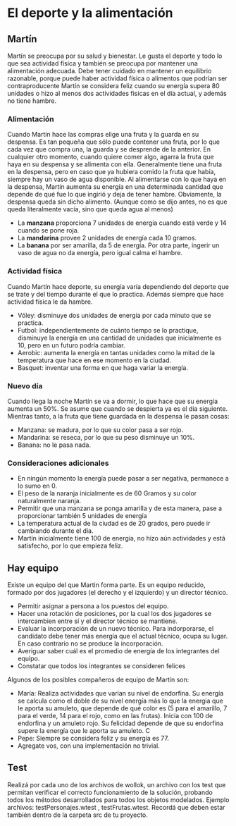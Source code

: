 # El deporte y la alimentación

## Martín
Martín se preocupa por su salud y bienestar. Le gusta el deporte y todo lo que sea actividad física y también se preocupa por mantener una alimentación adecuada. Debe tener cuidado en mantener un equilibrio razonable, porque puede haber actividad física o alimentos que podrían ser contraproducente
Martín se considera feliz cuando su energía supera 80 unidades o hizo al menos dos actividades fisicas en el día actual, y además no tiene hambre. 
 
### Alimentación
Cuando Martín hace las compras elige una fruta y la guarda en su despensa. Es tan pequeña que sólo puede contener una fruta, por lo que cada vez que compra una, la guarda y se desprende de la anterior. 
En cualquier otro momento, cuando quiere comer algo, agarra la fruta que haya en su despensa y se alimenta con ella. Generalmente tiene una fruta en la despensa, pero en caso que ya hubiera comido la fruta que había, siempre hay un vaso de agua disponible. Al alimentarse con lo que haya en la despensa, Martín aumenta su energía en una determinada cantidad que depende de qué fue lo que ingirió y deja de tener hambre. Obviamente, la despensa queda sin dicho alimento. (Aunque como se dijo antes, no es que queda literalmente vacía, sino que queda agua al menos)
- La **manzana** proporciona 7 unidades de energía cuando está verde y 14 cuando se pone roja. 
- La **mandarina** provee 2 unidades de energía cada 10 gramos. 
- La **banana** por ser amarilla, da 5 de energía.
Por otra parte, ingerir un vaso de agua no da energía, pero igual calma el hambre.

### Actividad física
Cuando Martín hace deporte, su energía varía dependiendo del deporte que se trate y del tiempo durante el que lo practica. Además siempre que hace actividad física le da hambre.
- Vóley: disminuye dos unidades de energía por cada minuto que se practica.
- Futbol: independientemente de cuánto tiempo se lo practique, disminuye la energía en una cantidad de unidades que inicialmente es 10, pero en un futuro podría cambiar. 
- Aerobic: aumenta la energía en tantas unidades como la mitad de la temperatura que hace en ese momento en la ciudad. 
- Basquet: inventar una forma en que haga variar la energía.

### Nuevo día
Cuando llega la noche Martín se va a dormir, lo que hace que su energía aumenta un 50%. Se asume que cuando se despierta ya es el día siguiente. Mientras tanto, a la fruta que tiene guardada en la despensa le pasan cosas:
- Manzana: se madura, por lo que su color pasa a ser rojo.
- Mandarina: se reseca, por lo que su peso disminuye un 10%. 
- Banana: no le pasa nada. 

### Consideraciones adicionales
- En ningún momento la energía puede pasar a ser negativa, permanece a lo sumo en 0.
- El peso de la naranja inicialmente es de 60 Gramos y su color naturalmente naranja.
- Permitir que una manzana se ponga amarilla y de esta manera, pase a proporcionar también 5 unidades de energía
- La temperatura actual de la ciudad es de 20 grados, pero puede ir cambiando durante el día.
- Martín inicialmente tiene 100 de energía, no hizo aún actividades y está satisfecho, por lo que empieza feliz.

## Hay equipo

Existe un equipo del que Martin forma parte. Es un equipo reducido, formado por dos jugadores (el derecho y el izquierdo) y un director técnico. 
- Permitir asignar a persona a los puestos del equipo. 
- Hacer una rotación de posiciones, por la cual los dos jugadores se intercambien entre sí y el director técnico se mantiene.
- Evaluar la incorporación de un nuevo técnico. Para indorporarse, el candidato debe tener más energía que el actual técnico, ocupa su lugar. En caso contrario no se produce la incorporación. 
- Averiguar saber cuál es el promedio de energía de los integrantes del equipo.
- Constatar que todos los integrantes se consideren felices

Algunos de los posibles compañeros de equipo de Martín son:
- María: Realiza actividades que varían su nivel de endorfina. Su energía se calcula como el doble de su nivel energía más lo que la energia que le aporta su amuleto, que depende de qué color es (5 para el amarillo, 7 para el verde, 14 para el rojo, como en las frutas). Inicia con 100 de endorfina y un amuleto rojo. Su felicidad depende de que su endorfina supere la energía que le aporta su amuleto. C
- Pepe: Siempre se considera feliz y su energía es 77. 
- Agregate vos, con una implementación no trivial. 

## Test

Realizá por cada uno de los archivos de wollok, un archivo con los test que permitan verificar el correcto funcionamiento de la solución, probando todos los métodos desarrollados para todos los objetos modelados.
Ejemplo archivos: testPersonajes.wtest , testFrutas.wtest. Recordá que deben estar también dentro de la carpeta src de tu proyecto.

